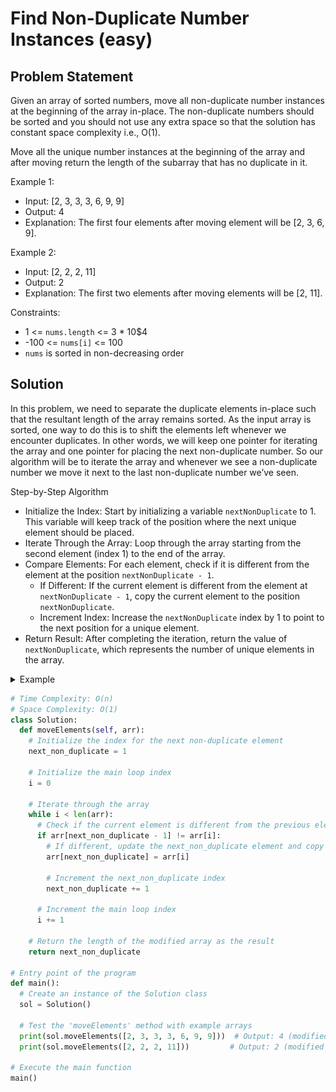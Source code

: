 # Find Non-Duplicate Number Instances (easy)

## Problem Statement
Given an array of sorted numbers, move all non-duplicate number instances at the beginning of the array in-place. The non-duplicate numbers should be sorted and you should not use any extra space so that the solution has constant space complexity i.e., O(1).

Move all the unique number instances at the beginning of the array and after moving return the length of the subarray that has no duplicate in it.

Example 1:

- Input: [2, 3, 3, 3, 6, 9, 9]
- Output: 4
- Explanation: The first four elements after moving element will be [2, 3, 6, 9].

Example 2:

- Input: [2, 2, 2, 11]
- Output: 2
- Explanation: The first two elements after moving elements will be [2, 11].

Constraints:
- 1 <= `nums.length` <= 3 * 10$4
- -100 <= `nums[i]` <= 100
- `nums` is sorted in non-decreasing order

## Solution

In this problem, we need to separate the duplicate elements in-place such that the resultant length of the array remains sorted. As the input array is sorted, one way to do this is to shift the elements left whenever we encounter duplicates. In other words, we will keep one pointer for iterating the array and one pointer for placing the next non-duplicate number. So our algorithm will be to iterate the array and whenever we see a non-duplicate number we move it next to the last non-duplicate number we’ve seen.

Step-by-Step Algorithm
- Initialize the Index: Start by initializing a variable `nextNonDuplicate` to 1. This variable will keep track of the position where the next unique element should be placed.
- Iterate Through the Array: Loop through the array starting from the second element (index 1) to the end of the array.
- Compare Elements: For each element, check if it is different from the element at the position `nextNonDuplicate - 1`.
  - If Different: If the current element is different from the element at `nextNonDuplicate - 1`, copy the current element to the position `nextNonDuplicate`.
  - Increment Index: Increase the `nextNonDuplicate` index by 1 to point to the next position for a unique element.
- Return Result: After completing the iteration, return the value of `nextNonDuplicate`, which represents the number of unique elements in the array.

<details>
  <summary>Example</summary>

  ![example](../../assets/grok_1-tp_find_non_dupes.png)
</details>

```py
# Time Complexity: O(n)
# Space Complexity: O(1) 
class Solution:
  def moveElements(self, arr):
    # Initialize the index for the next non-duplicate element
    next_non_duplicate = 1

    # Initialize the main loop index
    i = 0

    # Iterate through the array
    while i < len(arr):
      # Check if the current element is different from the previous element
      if arr[next_non_duplicate - 1] != arr[i]:
        # If different, update the next_non_duplicate element and copy the current element
        arr[next_non_duplicate] = arr[i]

        # Increment the next_non_duplicate index
        next_non_duplicate += 1

      # Increment the main loop index
      i += 1

    # Return the length of the modified array as the result
    return next_non_duplicate

# Entry point of the program
def main():
  # Create an instance of the Solution class
  sol = Solution()

  # Test the 'moveElements' method with example arrays
  print(sol.moveElements([2, 3, 3, 3, 6, 9, 9]))  # Output: 4 (modified array: [2, 3, 6, 9, 6, 9, 9])
  print(sol.moveElements([2, 2, 2, 11]))         # Output: 2 (modified array: [2, 11, 2, 11])

# Execute the main function
main()

```